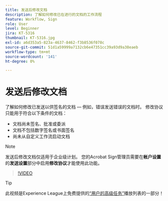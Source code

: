 ```yaml
---
title: 发送后修改文档
description: 了解如何修改已在进行的文档的工作流程
feature: Workflow, Sign
role: User
level: Beginner
jira: KT-5316
thumbnail: KT-5316.jpg
exl-id: a6d353a5-823a-4637-8462-f3b8536f078c
source-git-commit: 51d1a59999a7132cb6e47351cc39a93d9a38eaeb
workflow-type: tm+mt
source-wordcount: '141'
ht-degree: 0%

---
```


# 发送后修改文档

了解如何修改已发送以供签名的文档 — 例如，错误发送错误的文档时。 修改协议只能用于符合以下条件的文档：

* 文档尚未签名、批准或委派
* 文档不包括数字签名或书面签名
* 尚未从自定义工作流启动文档


>[!NOTE]
>
>发送后修改文档仅适用于企业级计划。 您的Acrobat Sign管理员需要在&#x200B;**帐户设置**&#x200B;的&#x200B;**发送设置**&#x200B;部分中启用&#x200B;**修改协议**&#x200B;才能使用此功能。

>[!VIDEO](https://video.tv.adobe.com/v/342299?quality=12&learn=on&hidetitle=true)

>[!TIP]
>
>此视频是Experience League上免费提供的[“用户的高级任务”](https://experienceleague.adobe.com/zh-hans/playlists/acrobat-sign-perform-advanced-tasks-business-users)播放列表的一部分！
